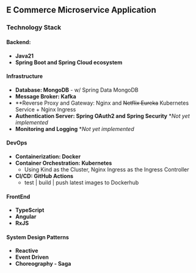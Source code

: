 ## E Commerce Microservice Application

### Technology Stack

#### Backend:
  - **Java21**
  - **Spring Boot and Spring Cloud ecosystem**

#### Infrastructure
  - **Database: MongoDB** - w/ Spring Data MongoDB
  - **Message Broker: Kafka**
  - **Reverse Proxy and Gateway: Nginx and ~~Netflix Eureka~~ Kubernetes Service + Nginx Ingress
  - **Authentication Server: Spring OAuth2 and Spring Security** **Not yet implemented*
  - **Monitoring and Logging** **Not yet implemented*

#### DevOps
  - **Containerization: Docker**
  - **Container Orchestration: Kubernetes**
    - Using Kind as the Cluster, Nginx Ingress as the Ingress Controller
  - **CI/CD: GitHub Actions**
    - test | build | push latest images to Dockerhub

#### FrontEnd
  - **TypeScript**
  - **Angular**
  - **RxJS**

#### System Design Patterns
  - **Reactive**
  - **Event Driven**
  - **Choreography - Saga**


